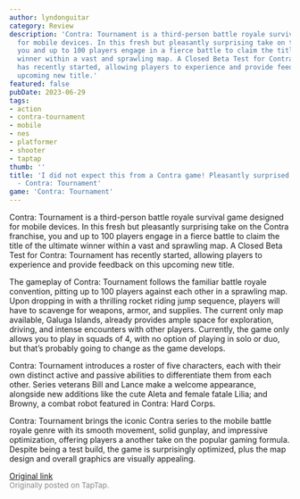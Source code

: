 ```yaml
---
author: lyndonguitar
category: Review
description: 'Contra: Tournament is a third-person battle royale survival game designed
  for mobile devices. In this fresh but pleasantly surprising take on the Contra franchise,
  you and up to 100 players engage in a fierce battle to claim the title of the ultimate
  winner within a vast and sprawling map. A Closed Beta Test for Contra: Tournament
  has recently started, allowing players to experience and provide feedback on this
  upcoming new title.'
featured: false
pubDate: 2023-06-29
tags:
- action
- contra-tournament
- mobile
- nes
- platformer
- shooter
- taptap
thumb: ''
title: 'I did not expect this from a Contra game! Pleasantly surprised! | Impressions
  - Contra: Tournament'
game: 'Contra: Tournament'
---
```

Contra: Tournament is a third-person battle royale survival game designed for mobile devices. In this fresh but pleasantly surprising take on the Contra franchise, you and up to 100 players engage in a fierce battle to claim the title of the ultimate winner within a vast and sprawling map. A Closed Beta Test for Contra: Tournament has recently started, allowing players to experience and provide feedback on this upcoming new title.

The gameplay of Contra: Tournament follows the familiar battle royale convention, pitting up to 100 players against each other in a sprawling map. Upon dropping in with a thrilling rocket riding jump sequence, players will have to scavenge for weapons, armor, and supplies. The current only map available, Galuga Islands, already provides ample space for exploration, driving, and intense encounters with other players. Currently, the game only allows you to play in squads of 4, with no option of playing in solo or duo, but that’s probably going to change as the game develops.

Contra: Tournament introduces a roster of five characters, each with their own distinct active and passive abilities to differentiate them from each other. Series veterans Bill and Lance make a welcome appearance, alongside new additions like the cute Aleta and female fatale Lilia; and Browny, a combat robot featured in Contra: Hard Corps.

Contra: Tournament brings the iconic Contra series to the mobile battle royale genre with its smooth movement, solid gunplay, and impressive optimization, offering players a another take on the popular gaming formula.  Despite being a test build, the game is surprisingly optimized, plus the map design and overall graphics are visually appealing.

[Original link](https://www.taptap.io/post/5928078)<br><span style="font-size: 0.95em; color: #888;">Originally posted on TapTap.</span>